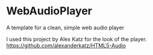 # WebAudioPlayer
A template for a clean, simple web audio player

I used this project by Alex Katz for the look of the player. https://github.com/alexanderkatz/HTML5-Audio
